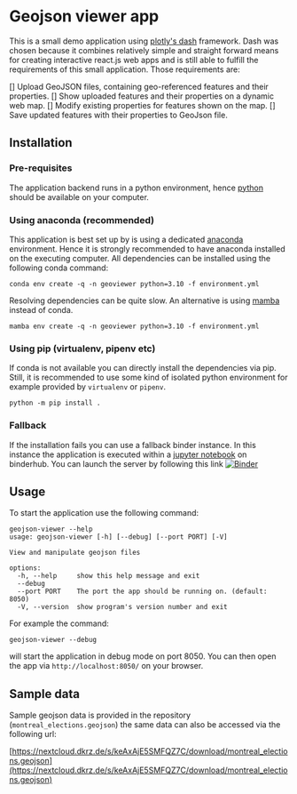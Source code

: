 # Geojson viewer app

This is a small demo application using
[plotly's dash](https://dash.plotly.com/) framework. Dash was chosen
because it combines relatively simple and straight forward means for creating
interactive react.js web apps and is still able to fulfill the requirements
of this small application. Those requirements are:

[] Upload GeoJSON files, containing geo-referenced features and their properties.
[] Show uploaded features and their properties on a dynamic web map.
[] Modify existing properties for features shown on the map.
[] Save updated features with their properties to GeoJson file.

## Installation

### Pre-requisites

The application backend runs in a python environment, hence
[python](https://www.python.org) should be available on your computer.

### Using anaconda (recommended)
This application is best set up by is using a
dedicated [anaconda](https://www.anaconda.com/products/distribution)
environment. Hence it is strongly recommended to have anaconda installed
on the executing computer. All dependencies can be installed using the
following conda command:


```console
conda env create -q -n geoviewer python=3.10 -f environment.yml
```

Resolving dependencies can be quite slow. An alternative is using
[mamba](https://mamba.readthedocs.io/en/latest/user_guide/mamba.html)
instead of conda.

```console
mamba env create -q -n geoviewer python=3.10 -f environment.yml
```


### Using pip (virtualenv, pipenv etc)
If conda is not available you can directly install the dependencies via pip.
Still, it is recommended to use some kind of isolated python environment
for example provided by `virtualenv` or `pipenv`.

```
python -m pip install .
```

### Fallback
If the installation fails you can use a fallback binder instance. In this
instance the application is executed within a
[jupyter notebook](http://jupyter.org/) on binderhub. You can launch the server
by following this link
[![Binder](https://mybinder.org/badge_logo.svg)](https://mybinder.org/v2/gh/antarcticrainforest/geojson-viewer/main?labpath=Fallback.ipynb)

## Usage

To start the application use the following command:

```console
geojson-viewer --help
usage: geojson-viewer [-h] [--debug] [--port PORT] [-V]

View and manipulate geojson files

options:
  -h, --help     show this help message and exit
  --debug
  --port PORT    The port the app should be running on. (default: 8050)
  -V, --version  show program's version number and exit
```

For example the command:

```console
geojson-viewer --debug
```

will start the application in debug mode on port 8050. You can then open
the app via `http://localhost:8050/` on your browser.


## Sample data
Sample geojson data is provided in the repository (`montreal_elections.geojson`)
the same data can also be accessed via the following url:

[https://nextcloud.dkrz.de/s/keAxAjE5SMFQZ7C/download/montreal_elections.geojson](https://nextcloud.dkrz.de/s/keAxAjE5SMFQZ7C/download/montreal_elections.geojson)
